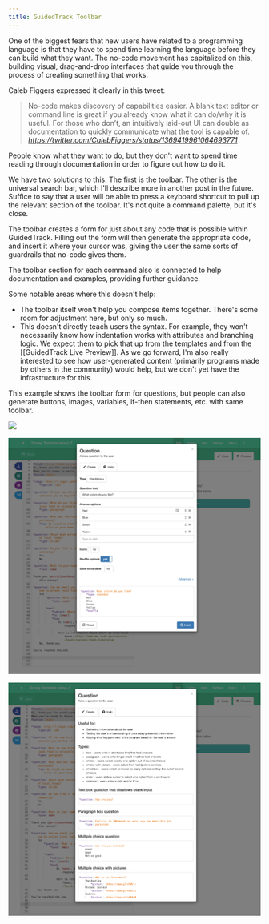 ```yaml
---
title: GuidedTrack Toolbar
---
```

One of the biggest fears that new users have related to a programming language is that they have to spend time learning the language before they can build what they want. The no-code movement has capitalized on this, building visual, drag-and-drop interfaces that guide you through the process of creating something that works.

Caleb Figgers expressed it clearly in this tweet:

<blockquote class="quoteback" darkmode="" data-title="Caleb%20Figgers%20on%20Twitter" data-author="" cite="https://twitter.com/CalebFiggers/status/1369419961064693771">No-code makes discovery of capabilities easier. A blank text editor or command line is great if you already know what it can do/why it is useful. For those who don’t, an intuitively laid-out UI can double as documentation to quickly communicate what the tool is capable of.<footer> <cite><a href="https://twitter.com/CalebFiggers/status/1369419961064693771">https://twitter.com/CalebFiggers/status/1369419961064693771</a></cite></footer></blockquote><script note="" src="https://cdn.jsdelivr.net/gh/Blogger-Peer-Review/quotebacks@1/quoteback.js"></script>

People know what they want to do, but they don't want to spend time reading through documentation in order to figure out how to do it.

We have two solutions to this. The first is the toolbar. The other is the universal search bar, which I'll describe more in another post in the future. Suffice to say that a user will be able to press a keyboard shortcut to pull up the relevant section of the toolbar. It's not quite a command palette, but it's close.

The toolbar creates a form for just about any code that is possible within GuidedTrack. Filling out the form will then generate the appropriate code, and insert it where your cursor was, giving the user the same sorts of guardrails that no-code gives them.

The toolbar section for each command also is connected to help documentation and examples, providing further guidance.

Some notable areas where this doesn't help:
* The toolbar itself won't help you compose items together. There's some room for adjustment here, but only so much.
* This doesn't directly teach users the syntax. For example, they won't necessarily know how indentation works with attributes and branching logic. We expect them to pick that up from the templates and from the [[GuidedTrack Live Preview]]. As we go forward, I'm also really interested to see how user-generated content (primarily programs made by others in the community) would help, but we don't yet have the infrastructure for this.

This example shows the toolbar form for questions, but people can also generate buttons, images, variables, if-then statements, etc. with same toolbar.

![](https://firebasestorage.googleapis.com/v0/b/firescript-577a2.appspot.com/o/imgs%2Fapp%2FRobAndHisNotes%2FiZol_2GNCq.png?alt=media&token=288c25b6-2be2-4879-a3fa-7ddf8d7090bb)

![](/assets/blogpics/guidedtrack-toolbar-question.png)

![](/assets/blogpics/guidedtrack-toolbar-question-help.png)